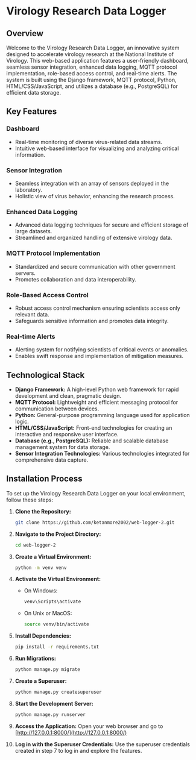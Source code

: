 # Virology Research Data Logger

## Overview

Welcome to the Virology Research Data Logger, an innovative system designed to accelerate virology research at the National Institute of Virology. This web-based application features a user-friendly dashboard, seamless sensor integration, enhanced data logging, MQTT protocol implementation, role-based access control, and real-time alerts. The system is built using the Django framework, MQTT protocol, Python, HTML/CSS/JavaScript, and utilizes a database (e.g., PostgreSQL) for efficient data storage.

## Key Features

### Dashboard
- Real-time monitoring of diverse virus-related data streams.
- Intuitive web-based interface for visualizing and analyzing critical information.

### Sensor Integration
- Seamless integration with an array of sensors deployed in the laboratory.
- Holistic view of virus behavior, enhancing the research process.

### Enhanced Data Logging
- Advanced data logging techniques for secure and efficient storage of large datasets.
- Streamlined and organized handling of extensive virology data.

### MQTT Protocol Implementation
- Standardized and secure communication with other government servers.
- Promotes collaboration and data interoperability.

### Role-Based Access Control
- Robust access control mechanism ensuring scientists access only relevant data.
- Safeguards sensitive information and promotes data integrity.

### Real-time Alerts
- Alerting system for notifying scientists of critical events or anomalies.
- Enables swift response and implementation of mitigation measures.

## Technological Stack

- **Django Framework:** A high-level Python web framework for rapid development and clean, pragmatic design.
- **MQTT Protocol:** Lightweight and efficient messaging protocol for communication between devices.
- **Python:** General-purpose programming language used for application logic.
- **HTML/CSS/JavaScript:** Front-end technologies for creating an interactive and responsive user interface.
- **Database (e.g., PostgreSQL):** Reliable and scalable database management system for data storage.
- **Sensor Integration Technologies:** Various technologies integrated for comprehensive data capture.

## Installation Process

To set up the Virology Research Data Logger on your local environment, follow these steps:

1. **Clone the Repository:**
   ```bash
   git clone https://github.com/ketanmore2002/web-logger-2.git
   ```

2. **Navigate to the Project Directory:**
   ```bash
   cd web-logger-2
   ```

3. **Create a Virtual Environment:**
   ```bash
   python -m venv venv
   ```

4. **Activate the Virtual Environment:**
   - On Windows:
     ```bash
     venv\Scripts\activate
     ```
   - On Unix or MacOS:
     ```bash
     source venv/bin/activate
     ```

5. **Install Dependencies:**
   ```bash
   pip install -r requirements.txt
   ```

6. **Run Migrations:**
   ```bash
   python manage.py migrate
   ```

7. **Create a Superuser:**
   ```bash
   python manage.py createsuperuser
   ```

8. **Start the Development Server:**
   ```bash
   python manage.py runserver
   ```

9. **Access the Application:**
   Open your web browser and go to [http://127.0.0.1:8000/](http://127.0.0.1:8000/)

10. **Log in with the Superuser Credentials:**
    Use the superuser credentials created in step 7 to log in and explore the features.

